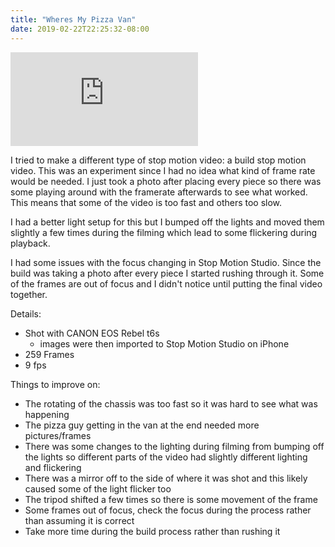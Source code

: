 ```yaml
---
title: "Wheres My Pizza Van"
date: 2019-02-22T22:25:32-08:00
---
```


<!--more-->

<div class="youtube-responsive-container">
<iframe  src="https://www.youtube.com/embed/YlbiOBFjfdc" frameborder="0" allow="accelerometer; autoplay; encrypted-media; gyroscope; picture-in-picture" allowfullscreen></iframe></div>

I tried to make a different type of stop motion video: a build stop motion video. This was an experiment since I had no idea what kind of frame rate would be needed. I just took a photo after placing every piece so there was some playing around with the framerate afterwards to see what worked. This means that some of the video is too fast and others too slow.

I had a better light setup for this but I bumped off the lights and moved them slightly a few times during the filming which lead to some flickering during playback.

I had some issues with the focus changing in Stop Motion Studio. Since the build was taking a photo after every piece I started rushing through it. Some of the frames are out of focus and I didn't notice until putting the final video together.

Details:

* Shot with CANON EOS Rebel t6s 
    * images were then imported to Stop Motion Studio on iPhone
* 259 Frames
* 9 fps

Things to improve on:

* The rotating of the chassis was too fast so it was hard to see what was happening
* The pizza guy getting in the van at the end needed more pictures/frames
* There was some changes to the lighting during filming from bumping off the lights so different parts of the video had slightly different lighting and flickering
* There was a mirror off to the side of where it was shot and this likely caused some of the light flicker too 
* The tripod shifted a few times so there is some movement of the frame
* Some frames out of focus, check the focus during the process rather than assuming it is correct
* Take more time during the build process rather than rushing it
